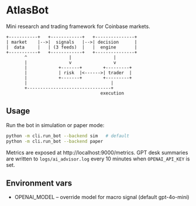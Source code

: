 # AtlasBot

Mini research and trading framework for Coinbase markets.

```
+-----------+   +------------+   +---------------+
| market    |-->|  signals   |-->| decision      |
|  data     |   | (3 feeds)  |   |  engine       |
+-----------+   +------------+   +---------------+
       ^                |                |
       |                v                v
       |            +-------+        +---------+
       |            | risk  |<------>| trader  |
       |            +-------+        +---------+
       |                                |
       +--------------------------------+
                                    execution
```

## Usage

Run the bot in simulation or paper mode:

```bash
python -m cli.run_bot --backend sim   # default
python -m cli.run_bot --backend paper
```

Metrics are exposed at http://localhost:9000/metrics. GPT desk summaries are
written to `logs/ai_advisor.log` every 10 minutes when `OPENAI_API_KEY` is set.

## Environment vars

* OPENAI_MODEL – override model for macro signal (default gpt-4o-mini)
